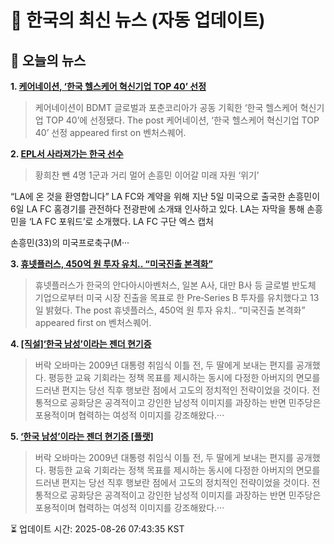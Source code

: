 # 📢 한국의 최신 뉴스 (자동 업데이트)

## 📰 오늘의 뉴스
**1. [케어네이션, ‘한국 헬스케어 혁신기업 TOP 40’ 선정](https://www.venturesquare.net/998300)**
> 케어네이션이 BDMT 글로벌과 포춘코리아가 공동 기획한 ‘한국 헬스케어 혁신기업 TOP 40’에 선정됐다.
The post 케어네이션, ‘한국 헬스케어 혁신기업 TOP 40’ 선정 appeared first on 벤처스퀘어.

**2. [EPL서 사라져가는 한국 선수](https://www.khan.co.kr/article/202508062059025)**
> 황희찬 뺀 4명 1군과 거리 멀어
손흥민 이어갈 미래 자원 ‘위기’

“LA에 온 것을 환영합니다” LA FC와 계약을 위해 지난 5일 미국으로 출국한 손흥민이 6일 LA FC 홈경기를 관전하다 전광판에 소개돼 인사하고 있다. LA는 자막을 통해 손흥민을 ‘LA FC 포워드’로 소개했다. LA FC 구단 엑스 캡처

손흥민(33)의 미국프로축구(M···

**3. [휴넷플러스, 450억 원 투자 유치.. “미국진출 본격화”](https://www.venturesquare.net/999623)**
> 휴넷플러스가 한국의 안다아시아벤처스, 일본 A사, 대만 B사 등 글로벌 반도체 기업으로부터 미국 시장 진출을 목표로 한 Pre‑Series B 투자를 유치했다고 13일 밝혔다.
The post 휴넷플러스, 450억 원 투자 유치.. “미국진출 본격화” appeared first on 벤처스퀘어.

**4. [[직설]‘한국 남성’이라는 젠더 현기증](https://www.khan.co.kr/article/202508202043015)**
> 버락 오바마는 2009년 대통령 취임식 이틀 전, 두 딸에게 보내는 편지를 공개했다. 평등한 교육 기회라는 정책 목표를 제시하는 동시에 다정한 아버지의 면모를 드러낸 편지는 당선 직후 행보란 점에서 고도의 정치적인 전략이었을 것이다. 전통적으로 공화당은 공격적이고 강인한 남성적 이미지를 과장하는 반면 민주당은 포용적이며 협력하는 여성적 이미지를 강조해왔다.···

**5. [‘한국 남성’이라는 젠더 현기증 [플랫]](https://www.khan.co.kr/article/202508211121001)**
> 버락 오바마는 2009년 대통령 취임식 이틀 전, 두 딸에게 보내는 편지를 공개했다. 평등한 교육 기회라는 정책 목표를 제시하는 동시에 다정한 아버지의 면모를 드러낸 편지는 당선 직후 행보란 점에서 고도의 정치적인 전략이었을 것이다. 전통적으로 공화당은 공격적이고 강인한 남성적 이미지를 과장하는 반면 민주당은 포용적이며 협력하는 여성적 이미지를 강조해왔다.···


⏳ 업데이트 시간: 2025-08-26 07:43:35 KST
